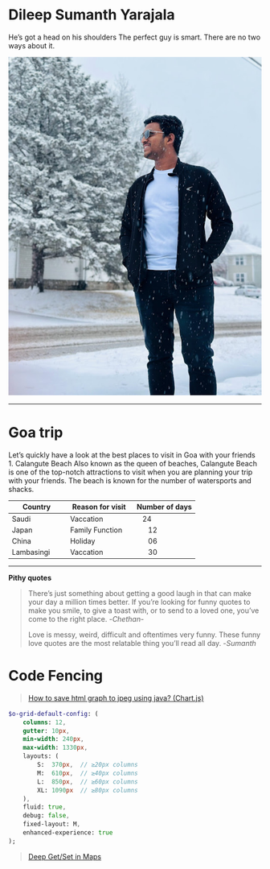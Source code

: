 # Dileep Sumanth Yarajala
He’s got a head on his shoulders The perfect guy is smart. There are no two ways about it.

![My Photo](/Sumanth.jpg)

---
# Goa trip
Let’s quickly have a look at the best places to visit in Goa with your friends 1. Calangute Beach Also known as the queen of beaches, Calangute Beach is one of the top-notch attractions to visit when you are planning your trip with your friends. The beach is known for the number of watersports and shacks.

|**Country**      |    **Reason for visit**     |    **Number of days** |
|-----------------|-----------------------------|-----------------------|
| Saudi           |  Vaccation                  |       24              |
| Japan           |  Family Function            |       12              |
| China           |  Holiday                    |       06              |   
| Lambasingi      |  Vaccation                  |       30              |

---

**Pithy quotes**

> There’s just something about getting a good laugh in that can make your day a million times better. If you’re looking for funny quotes to make you smile, to give a toast with, or to send to a loved one, you’ve come to the right place. -_Chethan_-
> 
> Love is messy, weird, difficult and oftentimes very funny. These funny love quotes are the most relatable thing you’ll read all day. -_Sumanth_

# Code Fencing

> [How to save html graph to jpeg using java? (Chart.js)](https://stackoverflow.com/questions/75304343/how-to-save-html-graph-to-jpeg-using-java-chart-js)

```Sass
$o-grid-default-config: (
    columns: 12,
    gutter: 10px,
    min-width: 240px,
    max-width: 1330px,
    layouts: (
        S:  370px,  // ≥20px columns
        M:  610px,  // ≥40px columns
        L:  850px,  // ≥60px columns
        XL: 1090px  // ≥80px columns
    ),
    fluid: true,
    debug: false,
    fixed-layout: M,
    enhanced-experience: true
);
```
> [Deep Get/Set in Maps](https://css-tricks.com/snippets/sass/deep-getset-maps/)